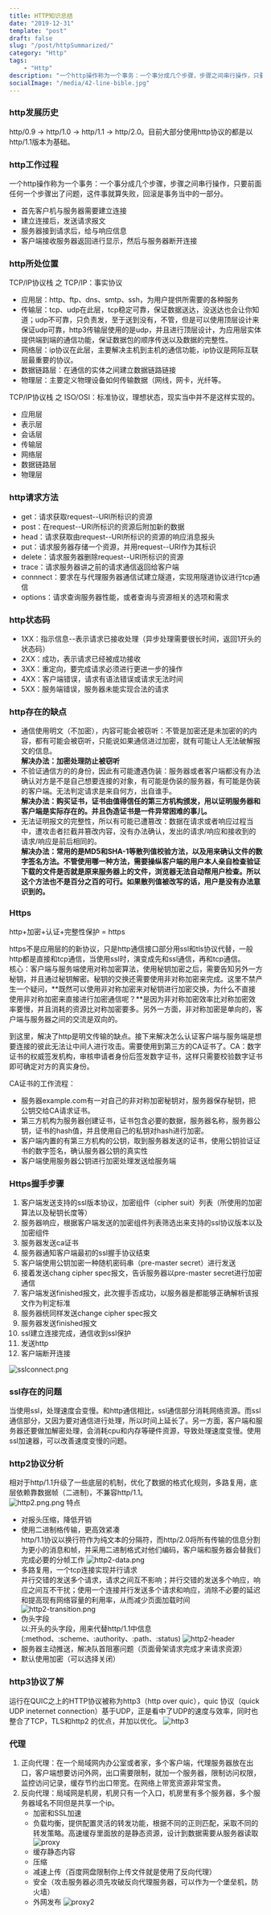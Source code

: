 ```yaml
---
title: HTTP知识总结
date: "2019-12-31"
template: "post"
draft: false
slug: "/post/httpSummarized/"
category: "Http"
tags: 
    - "Http"
description: "一个http操作称为一个事务：一个事分成几个步骤，步骤之间串行操作，只要前面任何一个步骤出了问题，这件事就算失败，回滚是事务当中的一部分。"
socialImage: "/media/42-line-bible.jpg"
---
```


### http发展历史 ###
http/0.9 -> http/1.0 -> http/1.1 -> http/2.0。目前大部分使用http协议的都是以http/1.1版本为基础。
### http工作过程 ###
一个http操作称为一个事务：一个事分成几个步骤，步骤之间串行操作，只要前面任何一个步骤出了问题，这件事就算失败，回滚是事务当中的一部分。
* 首先客户机与服务器需要建立连接
* 建立连接后，发送请求报文
* 服务器接到请求后，给与响应信息
* 客户端接收服务器返回进行显示，然后与服务器断开连接

### http所处位置 ###
TCP/IP协议栈 之 TCP/IP：事实协议
* 应用层：http、ftp、dns、smtp、ssh，为用户提供所需要的各种服务
* 传输层：tcp、udp在此层，tcp稳定可靠，保证数据送达，没送达也会让你知道；udp不可靠，只负责发，至于送到没有，不管，但是可以使用顶层设计来保证udp可靠，http3传输层使用的是udp，并且进行顶层设计，为应用层实体提供端到端的通信功能，保证数据包的顺序传送以及数据的完整性。
* 网络层：ip协议在此层，主要解决主机到主机的通信功能，ip协议是网际互联层最重要的协议。
* 数据链路层：在通信的实体之间建立数据链路链接
* 物理层：主要定义物理设备如何传输数据（网线，网卡，光纤等。

TCP/IP协议栈 之 ISO/OSI：标准协议，理想状态，现实当中并不是这样实现的。
* 应用层
* 表示层
* 会话层
* 传输层
* 网络层
* 数据链路层
* 物理层

### http请求方法 ###

* get：请求获取request--URI所标识的资源
* post：在request--URI所标识的资源后附加新的数据
* head：请求获取由request--URI所标识的资源的响应消息报头  
* put：请求服务器存储一个资源，并用request--URI作为其标识
* delete：请求服务器删除request--URI所标识的资源
* trace：请求服务器讲之前的请求通信返回给客户端
* connnect：要求在与代理服务器通信试建立隧道，实现用隧道协议进行tcp通信
* options：请求查询服务器性能，或者查询与资源相关的选项和需求

### http状态码 ###
* 1XX：指示信息--表示请求已接收处理（异步处理需要很长时间，返回1开头的状态码）
* 2XX：成功，表示请求已经被成功接收
* 3XX：重定向，要完成请求必须进行更进一步的操作
* 4XX：客户端错误，请求有语法错误或请求无法时间
* 5XX：服务端错误，服务器未能实现合法的请求

### http存在的缺点 ###
* 通信使用明文（不加密），内容可能会被窃听：不管是加密还是未加密的的内容，都有可能会被窃听，只能说如果通信进过加密，就有可能让人无法破解报文的信息。   
**解决办法：加密处理防止被窃听**  
* 不验证通信方的的身份，因此有可能遭遇伪装：服务器或者客户端都没有办法确认对方是不是自己想要连接的对象，有可能是伪装的服务器，有可能是伪装的客户端。无法判定请求是来自何方，出自谁手。   
**解决办法：购买证书，证书由值得信任的第三方机构颁发，用以证明服务器和客户端是实际存在的。并且伪造证书是一件异常困难的事儿。**
* 无法证明报文的完整性，所以有可能已遭篡改：数据在请求或者响应过程当中，遭攻击者拦截并篡改内容，没有办法确认，发出的请求/响应和接收到的请求/响应是前后相同的。   
**解决办法：常用的是MD5和SHA-1等散列值校验方法，以及用来确认文件的数字签名方法。不管使用哪一种方法，需要操纵客户端的用户本人亲自检查验证下载的文件是否就是原来服务器上的文件，浏览器无法自动帮用户检查。所以这个方法也不是百分之百的可行。如果散列值被改写的话，用户是没有办法意识到的。**

### Https ###
http+加密+认证+完整性保护 = https  

https不是应用层的的新协议，只是http通信接口部分用ssl和tls协议代替，一般http都是直接和tcp通信，当使用ssl时，演变成先和ssl通信，再和tcp通信。   
核心：客户端与服务端使用对称加密算法，使用秘钥加密之后，需要告知另外一方秘钥，并且通过秘钥解密。秘钥的交换还需要使用非对称加密来完成。这里不禁产生一个疑问，**既然可以使用非对称加密来对秘钥进行加密交换，为什么不直接使用非对称加密来直接进行加密通信呢？**是因为非对称加密效率比对称加密效率要慢，并且消耗的资源比对称加密要多。另外一方面，非对称加密是单向的，客户端与服务器之间的交流是双向的。  

到这里，解决了http是明文传输的缺点。接下来解决怎么认证客户端与服务端是想要连接的彼此无法让中间人进行攻击。需要使用到第三方的CA证书了。CA：数字证书的权威签发机构，审核申请者身份后签发数字证书，这样只需要校验数字证书即可确定对方的真实身份。  

CA证书的工作流程：   
* 服务器example.com有一对自己的非对称加密秘钥对，服务器保存秘钥，把公钥交给CA请求证书。
* 第三方机构为服务器创建证书，证书包含必要的数据，服务器名称，服务器公钥，证书的hash值，并且使用自己的私钥对hash进行加密。
* 客户端内置的有第三方机构的公钥，取到服务器发送的证书，使用公钥验证证书的数字签名，确认服务器公钥的真实性
* 客户端使用服务器公钥进行加密处理发送给服务端


### Https握手步骤 ###   
 1. 客户端发送支持的ssl版本协议，加密组件（cipher suit）列表（所使用的加密算法以及秘钥长度等）
 2. 服务器响应，根据客户端发送的加密组件列表筛选出来支持的ssl协议版本以及加密组件
 3. 服务器发送ca证书
 4. 服务器通知客户端最初的ssl握手协议结束
 5. 客户端使用公钥加密一种随机密码串（pre-master secret）进行发送
 6. 接着发送chang cipher spec报文，告诉服务器以pre-master secret进行加密通信
 7. 客户端发送finished报文，此次握手否成功，以服务器是都能够正确解析该报文作为判定标准
 8. 服务器统同样发送change cipher spec报文
 9. 服务器发送finished报文
 10. ssl建立连接完成，通信收到ssl保护
 11. 发送http
 12. 客户端断开连接

![sslconnect.png](/media/sslconnect.png)

### ssl存在的问题 ###
当使用ssl，处理速度会变慢。和http通信相比，ssl通信部分消耗网络资源。而ssl通信部分，又因为要对通信进行处理，所以时间上延长了。另一方面，客户端和服务器还要做加解密处理，会消耗cpu和内存等硬件资源，导致处理速度变慢。使用ssl加速器，可以改善速度变慢的问题。

### http2协议分析 ###
相对于http/1.1升级了一些底层的机制，优化了数据的格式化规则，多路复用，底层依赖靠数据帧（二进制)，不兼容http/1.1。   
![http2.png.png](/media/http2.png)
特点   
* 对报头压缩，降低开销
* 使用二进制格传输，更高效紧凑   
http/1.1协议以换行符作为纯文本的分隔符，而http/2.0将所有传输的信息分割为更小的消息和帧，并采用二进制格式对他们编码，客户端和服务器会替我们完成必要的分帧工作
![http2-data.png](/media/http2-data.png)
* 多路复用，一个tcp连接实现并行请求   
并行交错的发送多个请求，请求之间互不影响；并行交错的发送多个响应，响应之间互不干扰；使用一个连接并行发送多个请求和响应，消除不必要的延迟和提高现有网络容量的利用率，从而减少页面加载时间
![http2-transition.png](/media/http2-transition.png)
* 伪头字段   
以:开头的头字段，用来代替http/1.1中信息(:method、:scheme、:authority、:path、:status)
![http2-header](/media/http2-header.png)
* 服务器主动推送，解决队首阻塞问题（页面骨架请求完成才来请求资源）
* 默认使用加密（可以选择关闭）

### http3协议了解 ###
运行在QUIC之上的HTTP协议被称为http3（http over quic），quic 协议（quick UDP ineternet connection）基于UDP，正是看中了UDP的速度与效率，同时也整合了TCP，TLS和http2 的优点，并加以优化。
![http3](/media/http3.png)

### 代理 ###
1. 正向代理：在一个局域网内办公室或者家，多个客户端，代理服务器放在出口，客户端想要访问外网，出口需要限制，就加一个服务器，限制访问权限，监控访问记录，缓存节约出口带宽。在网络上带宽资源非常宝贵。
2. 反向代理：局域网是机房，机房只有一个入口，机房里有多个服务器，多个服务器域名不同但是共享一个ip。
    * 加密和SSL加速
    * 负载均衡，提供配置灵活的转发功能，根据不同的正则匹配，采取不同的转发策略。高速缓存里面放的是静态资源，设计到数据需要从服务器读取
    ![proxy](/media/proxy.png)
    * 缓存静态内容
    * 压缩
    * 减速上传（百度网盘限制你上传文件就是使用了反向代理）
    * 安全（攻击服务器必须先攻破反向代理服务器，可以作为一个堡垒机，防火墙）
    * 外网发布
![proxy2](/media/proxy2.png)
